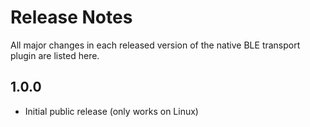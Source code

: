 # Release Notes

All major changes in each released version of the native BLE transport plugin are listed here.

## 1.0.0

- Initial public release (only works on Linux)